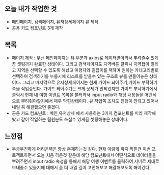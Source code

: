 ## 오늘 내가 작업한 것
- 메인페이지, 검색페이지, 유저상세페이지 뷰 제작
- 공용 카드 컴포넌트 3개 제작

## 목록
- 페이지 제작 : 우선 메인페이지는 뷰 부분과 axios로 데이터받아와서 뿌려줄수 있게끔 셋팅까지 완료한 상태이다. 그리고 검색페이지도 지역버튼 클릭시 지역탭이 열리고 지역을 선택할 수 있도록 해놨고 여행자와 길잡이를 택하여 원하는 카테고리별로 선택하여 검색하기를 누를시에 리스트를 받을수 있는 구조로 뷰를 만들어놓은 상태이다. 그리고 마지막으로 유저상세페이지는 현재 가이드 되어주기,가이드 부탁하기 쪽을 작업중인다. 가이드 되어주기는 크게 문제가 안되었지만 가이드 부탁하기에서 클릭시 현재 내 여행 이벤트 목록을 불러와서 input radio와 해당 내용들을 어떤식으로 뿌려줘야할지에서 매우 막힌상태이다. 뷰 작업쪽 조차도 진행이 안되고 있어서 내일 꼭 해결했으면 좋겠다.
- 공용 카드 컴포넌트 : 메인,유저상세 에서 사용하는 3가지 컴포넌트를 미리 제작해놨고 같이 작업하는 팀원분도 쓰실수 있게끔 셋팅해놓은 상태이다.

## 느낀점
- 무궁무진하게 어려운벽은 항상 존재하는것 같다. 현재 이렇게 까지 막힌건 이번 프로젝트하면서 오늘 처음 겪은것 같은데 해당 컴포넌트에서 어떤식으로 데이터들을 뿌려주면서 input radio 속성을 통해서 해당 여행 이벤트를 클릭하여 서버로 제대로 보내줄수 있을지에 대해서 좀 더 내일 깊이 고민해보고 해결해보도록 해야겠다.
